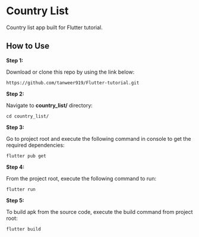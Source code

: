 # Country List

Country list app built for Flutter tutorial.

## How to Use

**Step 1:**

Download or clone this repo by using the link below:

```
https://github.com/tanweer919/Flutter-tutorial.git
```

**Step 2:**

Navigate to **country_list/** directory:

```
cd country_list/
```

**Step 3:**

Go to project root and execute the following command in console to get the required dependencies:

```
flutter pub get
```

**Step 4:**

From the project root, execute the following command to run:
```
flutter run
```


**Step 5:**

To build apk from the source code, execute the build command from project root:
```
flutter build
```
